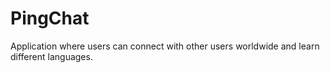 # PingChat
Application where users can connect with other users worldwide and learn different languages.
